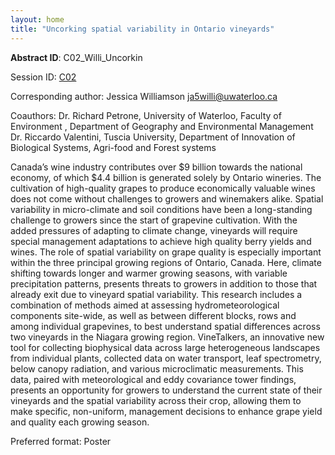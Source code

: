 ```yaml
---
layout: home
title: "Uncorking spatial variability in Ontario vineyards"
---
```



**Abstract ID**: C02_Willi_Uncorkin

Session ID: [C02](.)

Corresponding author: Jessica Williamson <a href="mailto:ja5willi@uwaterloo.ca">ja5willi@uwaterloo.ca</a>

Coauthors: Dr. Richard Petrone, University of Waterloo, Faculty of Environment , Department of Geography and Environmental Management
 Dr. Riccardo Valentini, Tuscia University, Department of Innovation of Biological Systems, Agri-food and Forest systems 

Canada’s wine industry contributes over $9 billion towards the national economy, of which $4.4 billion is generated solely by Ontario wineries. The cultivation of high-quality grapes to produce economically valuable wines does not come without challenges to growers and winemakers alike. Spatial variability in micro-climate and soil conditions have been a long-standing challenge to growers since the start of grapevine cultivation. With the added pressures of adapting to climate change, vineyards will require special management adaptations to achieve high quality berry yields and wines. The role of spatial variability on grape quality is especially important within the three principal growing regions of Ontario, Canada. Here, climate shifting towards longer and warmer growing seasons, with variable precipitation patterns, presents threats to growers in addition to those that already exit due to vineyard spatial variability. This research includes a combination of methods aimed at assessing hydrometeorological components site-wide, as well as between different blocks, rows and among individual grapevines, to best understand spatial differences across two vineyards in the Niagara growing region. VineTalkers, an innovative new tool for collecting biophysical data across large heterogeneous landscapes from individual plants, collected data on water transport, leaf spectrometry, below canopy radiation, and various microclimatic measurements. This data, paired with meteorological and eddy covariance tower findings, presents an opportunity for growers to understand the current state of their vineyards and the spatial variability across their crop, allowing them to make specific, non-uniform, management decisions to enhance grape yield and quality each growing season.

Preferred format: Poster
